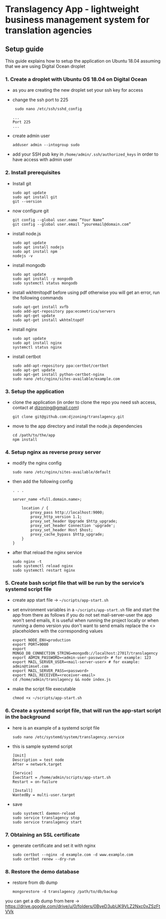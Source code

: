 # Translagency App - lightweight business management system for translation agencies
## Setup guide
This guide explains how to setup the application on Ubuntu 18.04 assuming that we are using Digital Ocean droplet
### 1. Create a droplet with Ubuntu OS 18.04 on Digital Ocean
- as you are creating the new droplet set your ssh key for access
- change the ssh port to 225
  ```
   sudo nano /etc/ssh/sshd_config
  ```
  ```
  ...
  Port 225
  ...
  ```
- create admin user

  ```
  adduser admin --intogroup sudo
  ```
- add your SSH pub key in ```/home/admin/.ssh/authorized_keys``` in order to have access with admin user
  
### 2. Install prerequisites
- Install git

  ```
  sudo apt update
  sudo apt install git
  git --version
  ```
  
- now configure git

  ```
  git config --global user.name “Your Name”
  git config --global user.email “youremail@domain.com”
  ```
  
- install node.js

  ```
  sudo apt update
  sudo apt install nodejs
  sudo apt install npm
  nodejs -v
  ```
  
- install mongodb

  ```
  sudo apt update
  sudo apt install -y mongodb
  sudo systemctl status mongodb
  ```
  
- install wkhtmltopdf before using pdf otherwise you will get an error, run the following commands

  ```
  sudo apt-get install xvfb
  sudo add-apt-repository ppa:ecometrica/servers
  sudo apt-get update
  sudo apt-get install wkhtmltopdf
  ```
  
- install nginx

  ```
  sudo apt update
  sudo apt install nginx
  systemctl status nginx
  ```
  
- install certbot

  ```
  sudo add-apt-repository ppa:certbot/certbot
  sudo apt-get update
  sudo apt-get install python-certbot-nginx
  sudo nano /etc/nginx/sites-available/example.com
  ```
  
### 3. Setup the application
- clone the application (in order to clone the repo you need ssh access, contact at djzoning@gmail.com)
  ```
  git clone git@github.com:djzoning/translagency.git
  ```
  
- move to the app directory and install the node.js dependencies

  ```
  cd /path/to/the/app
  npm install
  ```
  
### 4. Setup nginx as reverse proxy server
- modify the nginx config

  ```
  sudo nano /etc/nginx/sites-available/default
  ```
  
- then add the following config

  ```
  . . .

  server_name <full.domain.name>;

      location / {
          proxy_pass http://localhost:9000;
          proxy_http_version 1.1;
          proxy_set_header Upgrade $http_upgrade;
          proxy_set_header Connection 'upgrade';
          proxy_set_header Host $host;
          proxy_cache_bypass $http_upgrade;
      }
  }
  ```
  
- after that reload the nginx service

  ```
  sudo nginx -t
  sudo systemctl reload nginx
  sudo systemctl restart nginx
  ```
### 5. Create bash script file that will be run by the service’s systemd script file
- create app start file -> ```~/scripts/app-start.sh```
- set environment variables in a ```~/scripts/app-start.sh``` file and start the app from there as follows
if you do not set mail-server-user the app won't send emails, it is useful when running the project locally or when running a demo version you don't want to send emails
replace the <> placeholders with the corresponding values

  ```
  export NODE_ENV=production
  export PORT=9000
  export MONGO_DB_CONNECTION_STRING=mongodb://localhost:27017/translagency
  export ADMIN_PASSWORD=<admin-user-password> # for example: 123
  export MAIL_SERVER_USER=<mail-server-user> # for example: admin@timset.com 
  export MAIL_SERVER_PASS=<password>
  export MAIL_RECEIVER=<receiver-email>
  cd /home/admin/translagency && node index.js
  ```
  
- make the script file executable

  ```
  chmod +x ~/scripts/app-start.sh
  ```
  
### 6. Create a systemd script file, that will run the app-start script in the background
- here is an example of a systemd script file

  ```
  sudo nano /etc/systemd/system/translagency.service
  ```

- this is sample systemd script

  ```
  [Unit]
  Description = test node
  After = network.target

  [Service]
  ExecStart = /home/admin/scripts/app-start.sh
  Restart = on-failure

  [Install]
  WantedBy = multi-user.target
  ```

- save

  ```
  sudo systemctl daemon-reload
  sudo service translagency stop
  sudo service translagency start
  ```
  
### 7. Obtaining an SSL certificate
- generate certificate and set it with nginx

  ```
  sudo certbot --nginx -d example.com -d www.example.com
  sudo certbot renew --dry-run
  ```
  
### 8. Restore the demo database
- restore from db dump

  ```
  mongorestore -d translagency /path/to/db/backup
  ```
  
you can get a db dump from here -> https://drive.google.com/drive/u/0/folders/0ByeD3ubUK9VLZ2Nxc0xZSzFtVVk









